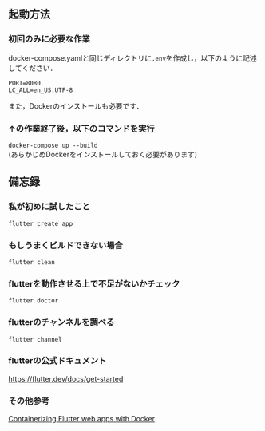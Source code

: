 ## 起動方法  
### 初回のみに必要な作業
docker-compose.yamlと同じディレクトリに`.env`を作成し，以下のように記述してください．
```
PORT=8080
LC_ALL=en_US.UTF-8
```  
また，Dockerのインストールも必要です．  

### ↑の作業終了後，以下のコマンドを実行
`docker-compose up --build`  
(あらかじめDockerをインストールしておく必要があります)  

## 備忘録
### 私が初めに試したこと  
`flutter create app`  

### もしうまくビルドできない場合  
`flutter clean`  

### flutterを動作させる上で不足がないかチェック  
`flutter doctor`  

### flutterのチャンネルを調べる  
`flutter channel`  

### flutterの公式ドキュメント
https://flutter.dev/docs/get-started

### その他参考
[Containerizing Flutter web apps with Docker](https://blog.logrocket.com/containerizing-flutter-web-apps-with-docker/)

